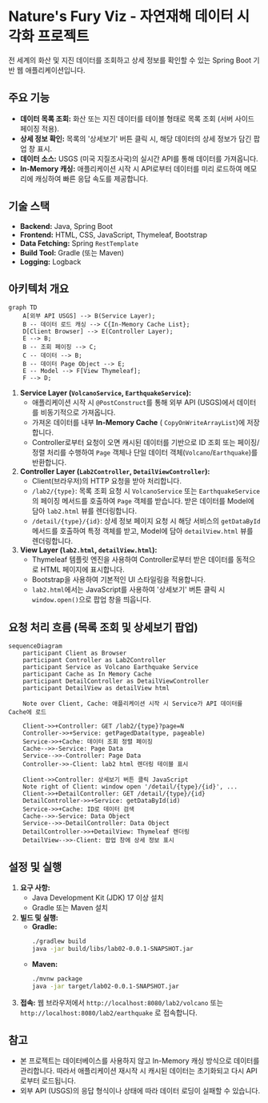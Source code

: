 # Nature's Fury Viz - 자연재해 데이터 시각화 프로젝트

전 세계의 화산 및 지진 데이터를 조회하고 상세 정보를 확인할 수 있는 Spring Boot 기반 웹 애플리케이션입니다.

## 주요 기능

*   **데이터 목록 조회:** 화산 또는 지진 데이터를 테이블 형태로 목록 조회 (서버 사이드 페이징 적용).
*   **상세 정보 확인:** 목록의 '상세보기' 버튼 클릭 시, 해당 데이터의 상세 정보가 담긴 팝업 창 표시.
*   **데이터 소스:** USGS (미국 지질조사국)의 실시간 API를 통해 데이터를 가져옵니다.
*   **In-Memory 캐싱:** 애플리케이션 시작 시 API로부터 데이터를 미리 로드하여 메모리에 캐싱하여 빠른 응답 속도를 제공합니다.

## 기술 스택

*   **Backend:** Java, Spring Boot
*   **Frontend:** HTML, CSS, JavaScript, Thymeleaf, Bootstrap
*   **Data Fetching:** Spring `RestTemplate`
*   **Build Tool:** Gradle (또는 Maven)
*   **Logging:** Logback

## 아키텍처 개요

```mermaid
graph TD
    A[외부 API USGS] --> B(Service Layer);
    B -- 데이터 로드 캐싱 --> C{In-Memory Cache List};
    D[Client Browser] --> E(Controller Layer);
    E --> B;
    B -- 조회 페이징 --> C;
    C -- 데이터 --> B;
    B -- 데이터 Page Object --> E;
    E -- Model --> F[View Thymeleaf];
    F --> D;
```

1.  **Service Layer (`VolcanoService`, `EarthquakeService`):**
    *   애플리케이션 시작 시 `@PostConstruct`를 통해 외부 API (USGS)에서 데이터를 비동기적으로 가져옵니다.
    *   가져온 데이터를 내부 **In-Memory Cache** ( `CopyOnWriteArrayList`)에 저장합니다.
    *   Controller로부터 요청이 오면 캐시된 데이터를 기반으로 ID 조회 또는 페이징/정렬 처리를 수행하여 `Page` 객체나 단일 데이터 객체(`Volcano`/`Earthquake`)를 반환합니다.
2.  **Controller Layer (`Lab2Controller`, `DetailViewController`):**
    *   Client(브라우저)의 HTTP 요청을 받아 처리합니다.
    *   `/lab2/{type}`: 목록 조회 요청 시 `VolcanoService` 또는 `EarthquakeService`의 페이징 메서드를 호출하여 `Page` 객체를 받습니다. 받은 데이터를 Model에 담아 `lab2.html` 뷰를 렌더링합니다.
    *   `/detail/{type}/{id}`: 상세 정보 페이지 요청 시 해당 서비스의 `getDataById` 메서드를 호출하여 특정 객체를 받고, Model에 담아 `detailView.html` 뷰를 렌더링합니다.
3.  **View Layer (`lab2.html`, `detailView.html`):**
    *   Thymeleaf 템플릿 엔진을 사용하여 Controller로부터 받은 데이터를 동적으로 HTML 페이지에 표시합니다.
    *   Bootstrap을 사용하여 기본적인 UI 스타일링을 적용합니다.
    *   `lab2.html`에서는 JavaScript를 사용하여 '상세보기' 버튼 클릭 시 `window.open()`으로 팝업 창을 띄웁니다.

## 요청 처리 흐름 (목록 조회 및 상세보기 팝업)

```mermaid
sequenceDiagram
    participant Client as Browser
    participant Controller as Lab2Controller
    participant Service as Volcano Earthquake Service
    participant Cache as In Memory Cache
    participant DetailController as DetailViewController
    participant DetailView as detailView html

    Note over Client, Cache: 애플리케이션 시작 시 Service가 API 데이터를 Cache에 로드

    Client->>+Controller: GET /lab2/{type}?page=N
    Controller->>+Service: getPagedData(type, pageable)
    Service->>+Cache: 데이터 조회 정렬 페이징
    Cache-->>-Service: Page Data
    Service-->>-Controller: Page Data
    Controller->>-Client: lab2 html 렌더링 테이블 표시

    Client->>Controller: 상세보기 버튼 클릭 JavaScript
    Note right of Client: window open '/detail/{type}/{id}', ...
    Client->>+DetailController: GET /detail/{type}/{id}
    DetailController->>+Service: getDataById(id)
    Service->>+Cache: ID로 데이터 검색
    Cache-->>-Service: Data Object
    Service-->>-DetailController: Data Object
    DetailController->>+DetailView: Thymeleaf 렌더링
    DetailView-->>-Client: 팝업 창에 상세 정보 표시
```

## 설정 및 실행

1.  **요구 사항:**
    *   Java Development Kit (JDK) 17 이상 설치
    *   Gradle 또는 Maven 설치
2.  **빌드 및 실행:**
    *   **Gradle:**
        ```bash
        ./gradlew build
        java -jar build/libs/lab02-0.0.1-SNAPSHOT.jar 
        ```
    *   **Maven:**
        ```bash
        ./mvnw package
        java -jar target/lab02-0.0.1-SNAPSHOT.jar
        ```
3.  **접속:** 웹 브라우저에서 `http://localhost:8080/lab2/volcano` 또는 `http://localhost:8080/lab2/earthquake` 로 접속합니다.

## 참고

*   본 프로젝트는 데이터베이스를 사용하지 않고 In-Memory 캐싱 방식으로 데이터를 관리합니다. 따라서 애플리케이션 재시작 시 캐시된 데이터는 초기화되고 다시 API로부터 로드됩니다.
*   외부 API (USGS)의 응답 형식이나 상태에 따라 데이터 로딩이 실패할 수 있습니다.